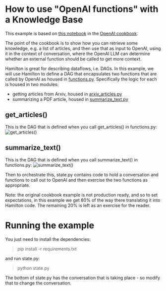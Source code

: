 # How to use "OpenAI functions" with a Knowledge Base

This example is based on [this notebook](https://github.com/openai/openai-cookbook/blob/main/examples/How_to_call_functions_for_knowledge_retrieval.ipynb)
 in the [OpenAI cookbook](https://github.com/openai/openai-cookbook/).

The point of the cookbook is to show how you can retrieve some knowledge, e.g. a list of articles, and then use that
as input to OpenAI, using it in the context of conversation, where the OpenAI LLM can determine whether an external function should
be called to get more context.

Hamilton is great for describing dataflows, i.e. DAGs. In this example, we will use Hamilton to define a DAG that
encapsulates two functions that are called by OpenAI as housed in [functions.py](https://github.com/apache/hamilton/tree/main/examples/LLM_Workflows/knowledge_retrieval/functions.py).
Specifically the logic for each is housed in two modules:
 - getting articles from Arxiv, housed in [arxiv_articles.py](https://github.com/apache/hamilton/tree/main/examples/LLM_Workflows/knowledge_retrieval/arxiv_articles.py)
 - summarizing a PDF article, housed in [summarize_text.py](https://github.com/apache/hamilton/tree/main/examples/LLM_Workflows/knowledge_retrieval/summarize_text.py)

## get_articles()
This is the DAG that is defined when you call get_articles() in functions.py:
![get_articles()](get_articles.png)

## summarize_text()
This is the DAG that is defined when you call summarize_text() in functions.py:
![summarize_text()](read_article_and_summarize.png)

Then to orchestrate this, state.py contains code to hold a conversation and functions to call out
to OpenAI and then exercise the two functions as appropriate.

Note: the original cookbook example is not production ready, and so to set expectations, in this example we get 80% of
the way there translating it into Hamilton code. The remaining 20% is left as an exercise for the reader.

# Running the example
You just need to install the dependencies:
> pip install -r requirements.txt

and run state.py:

> python state.py

The bottom of state.py has the conversation that is taking place - so modify that to change the conversation.
